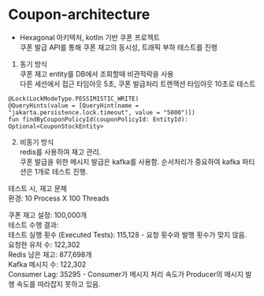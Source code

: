 # Coupon-architecture
- Hexagonal 아키텍처, kotlin 기반 쿠폰 프로젝트  
쿠폰 발급 API를 통해 쿠폰 재고의 동시성, 트래픽 부하 테스트를 진행

1. 동기 방식  
쿠폰 재고 entity를 DB에서 조회할때 비관적락을 사용  
다른 세션에서 접근 타임아웃 5초, 쿠폰 발급처리 트랜잭션 타임아웃 10초로 테스트  
```
@Lock(LockModeType.PESSIMISTIC_WRITE)
@QueryHints(value = [QueryHint(name = "jakarta.persistence.lock.timeout", value = "5000")])
fun findByCouponPolicyId(couponPolicyId: EntityId): Optional<CouponStockEntity>
```


2. 비동기 방식  
redis를 사용하여 재고 관리.  
쿠폰 발급을 위한 메시지 발급은 kafka를 사용함.
순서처리가 중요하여 kafka 파티션은 1개로 테스트 진행.

테스트 시, 재고 문제  
환경: 10 Process X 100 Threads

쿠폰 재고 설정: 100,000개  
테스트 수행 결과:  
테스트 실행 횟수 (Executed Tests): 115,128 - 요청 횟수와 발행 횟수가 맞지 않음.  
요청한 유저 수: 122,302  
Redis 남은 재고: 877,698개  
Kafka 메시지 수: 122,302  
Consumer Lag: 35295 - Consumer가 메시지 처리 속도가 Producer의 메시지 발행 속도를 따라잡지 못하고 있음.
